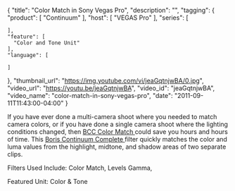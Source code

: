 {
  "title": "Color Match in Sony Vegas Pro",
  "description": "",
  "tagging": {
    "product": [
      "Continuum"
    ],
    "host": [
      "VEGAS Pro"
    ],
    "series": [

    ],
    "feature": [
      "Color and Tone Unit"
    ],
    "language": [

    ]
  },
  "thumbnail_url": "https://img.youtube.com/vi/jeaGqtnjwBA/0.jpg",
  "video_url": "https://youtu.be/jeaGqtnjwBA",
  "video_id": "jeaGqtnjwBA",
  "video_name": "color-match-in-sony-vegas-pro",
  "date": "2011-09-11T11:43:00-04:00"
}

If you have ever done a multi-camera shoot where you needed to match camera colors, or if you have done a single camera shoot where the lighting conditions changed, then [ BCC Color Match ](/products/continuum-units/color-and-tone/) could save you hours and hours of time. This [ Boris Continuum Complete ](/products/continuum/) filter quickly matches the color and luma values from the highlight, midtone, and shadow areas of two separate clips.

Filters Used Include: Color Match, Levels Gamma,

Featured Unit: Color &amp; Tone


